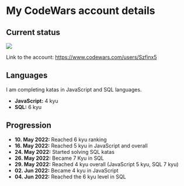 # My CodeWars account details   

## Current status  
<img src="https://www.codewars.com/users/Szfinx5/badges/large">  

Link to the account: https://www.codewars.com/users/Szfinx5  

## Languages  
I am completing katas in JavaScript and SQL languages.  
 - **JavaScript:** 4 kyu  
 - **SQL:** 6 kyu   

## Progression
- **10. May 2022:** Reached 6 kyu ranking
- **16. May 2022:** Reached 5 kyu in JavaScript and overall
- **24. May 2022:** Started solving SQL katas
- **26. May 2022:** Became 7 Kyu in SQL
- **29. May 2022:** Reached 4 kyu overall (JavaScript 5 kyu, SQL 7 kyu)
- **02. Jun 2022:** Became 4 kyu in JavaScript
- **04. Jun 2022:** Reached the 6 kyu level in SQL
